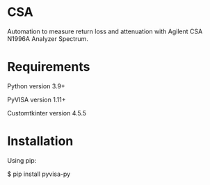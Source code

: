 # CSA

Automation to measure return loss and attenuation with Agilent CSA N1996A Analyzer Spectrum.


# Requirements

Python version 3.9+

PyVISA version 1.11+

Customtkinter version 4.5.5

# Installation

Using pip:

$ pip install pyvisa-py
